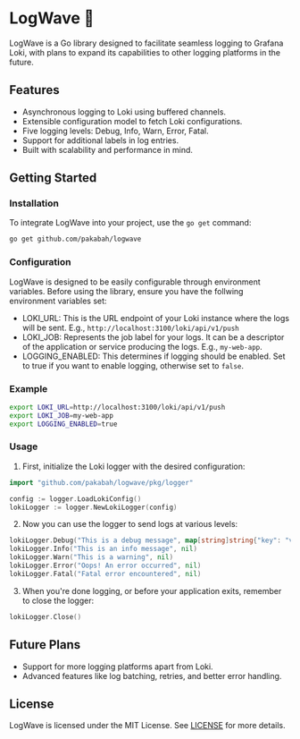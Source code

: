 # LogWave 🌊

LogWave is a Go library designed to facilitate seamless logging to Grafana Loki, with plans to expand its capabilities to other logging platforms in the future.

## Features
- Asynchronous logging to Loki using buffered channels.
- Extensible configuration model to fetch Loki configurations.
- Five logging levels: Debug, Info, Warn, Error, Fatal.
- Support for additional labels in log entries.
- Built with scalability and performance in mind.

## Getting Started

### Installation

To integrate LogWave into your project, use the `go get` command:

```bash
go get github.com/pakabah/logwave
```

### Configuration

LogWave is designed to be easily configurable through environment variables. Before using the library, ensure you have the follwing environment variables set:
- LOKI_URL: This is the URL endpoint of your Loki instance where the logs will be sent. E.g., `http://localhost:3100/loki/api/v1/push`
- LOKI_JOB: Represents the job label for your logs. It can be a descriptor of the application or service producing the logs. E.g., `my-web-app`.
- LOGGING_ENABLED: This determines if logging should be enabled. Set to true if you want to enable logging, otherwise set to `false`.

### Example
```bash
export LOKI_URL=http://localhost:3100/loki/api/v1/push
export LOKI_JOB=my-web-app
export LOGGING_ENABLED=true
```

### Usage

1. First, initialize the Loki logger with the desired configuration:

```go
import "github.com/pakabah/logwave/pkg/logger"

config := logger.LoadLokiConfig()
lokiLogger := logger.NewLokiLogger(config)
```

2. Now you can use the logger to send logs at various levels:

```go
lokiLogger.Debug("This is a debug message", map[string]string{"key": "value"})
lokiLogger.Info("This is an info message", nil)
lokiLogger.Warn("This is a warning", nil)
lokiLogger.Error("Oops! An error occurred", nil)
lokiLogger.Fatal("Fatal error encountered", nil)
```

3. When you're done logging, or before your application exits, remember to close the logger:

```go
lokiLogger.Close()
```

## Future Plans
- Support for more logging platforms apart from Loki.
- Advanced features like log batching, retries, and better error handling.

## License
LogWave is licensed under the MIT License. See [LICENSE](LICENSE) for more details.
